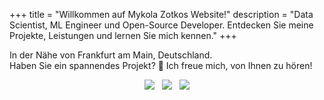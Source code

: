 +++
title = "Willkommen auf Mykola Zotkos Website!"
description = "Data Scientist, ML Engineer und Open-Source Developer. Entdecken Sie meine Projekte, Leistungen und lernen Sie mich kennen."
+++

In der Nähe von Frankfurt am Main, Deutschland.  
Haben Sie ein spannendes Projekt? :rocket: Ich freue mich, von Ihnen zu hören!

<!-- markdownlint-disable MD013 MD033 MD045 -->
<p align="center" style="display: flex; justify-content: center; gap: 12px;">
<a href="https://stackoverflow.com/users/8973620/mykola-zotko">
<img class="nozoom" src="https://img.shields.io/stackexchange/stackoverflow/r/8973620?logo=stackoverflow&logoColor=white"></a>
<a href="https://github.com/zotko"><img class="nozoom" src="https://img.shields.io/github/stars/zotko"></a>
<a href="https://www.credly.com/badges/47647fdb-c18f-4257-92ca-c433c123cc15/public_url">
<img class="nozoom" src="https://img.shields.io/badge/AWS-certified-%23FF9900?logo=amazonwebservices">
</p>
<!-- markdownlint-enable MD013 MD033 MD045 -->
